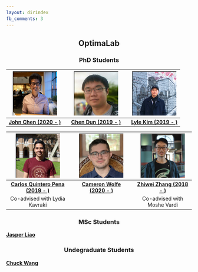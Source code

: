 ```yaml
---
layout: dirindex
fb_comments: 3
---
```


<center> <h2>OptimaLab</h2> </center>

<center> <h3>PhD Students</h3> </center>

![John Chen](/group/john_chen.png)  |  |  ![Chen Dun](/group/chen_dun.png)  |  | ![Lyle Kim](/group/lyle_kim.png)
:-------------------------:|:----:|:-------------------------:|:----:|:-------------------------:
[**John Chen (2020 - )**](https://johnchenresearch.github.io/)  | | [**Chen Dun (2019 - )**]()   | | [**Lyle Kim (2019 - )**](https://jlylekim.github.io/)


![Carlos Quintero Pena](/group/carlos_quintero.png)  |  |  ![Cameron Wolfe](/group/cameron_wolfe.png)  |  |  ![Zhiwei Zhang](/group/zhiwei_zhang.png)
:-------------------------:|:----:|:-------------------------:|:----:|:-------------------------:
[**Carlos Quintero Pena (2019 - )**](https://carlosquinterop.github.io/)  | | [**Cameron Wolfe (2020 - )**](https://wolfecameron.github.io/)   |  | [**Zhiwei Zhang (2018 - )**](https://www.cs.rice.edu/~zz59/)
Co-advised with Lydia Kavraki   |  |     |  | Co-advised with Moshe Vardi


<center> <h3>MSc Students</h3> </center>

[**Jasper Liao**]()

<center> <h3>Undegraduate Students</h3> </center>

[**Chuck Wang**](http://wangqihan.com/)
